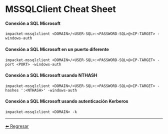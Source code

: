 # MSSQLClient Cheat Sheet

#### Conexión a SQL Microsoft
```
impacket-mssqlclient <DOMAIN>/<USER-SQL>:<PASSWORD-SQL>@<IP-TARGET> -windows-auth
```

#### Conexión a SQL Microsoft en un puerto diferente
```
impacket-mssqlclient <DOMAIN>/<USER-SQL>:<PASSWORD-SQL>@<IP-TARGET> -port <PORT> -windows-auth
```

#### Conexión a SQL Microsoft usando NTHASH
```
impacket-mssqlclient <DOMAIN>/<USER-SQL>:<PASSWORD-SQL>@<IP-TARGET> -hashes ':<NTHASH>' -windows-auth
```

#### Conexión a SQL Microsoft usando autenticación Kerberos
```
impacket-mssqlclient <DOMAIN> -k
```

---

[:arrow_left: Regresar](https://github.com/m4lal0/cheatsheets)